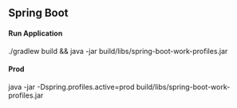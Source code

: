 ## Spring Boot 
#### Run Application
./gradlew build && java -jar build/libs/spring-boot-work-profiles.jar

#### Prod
java -jar -Dspring.profiles.active=prod build/libs/spring-boot-work-profiles.jar
